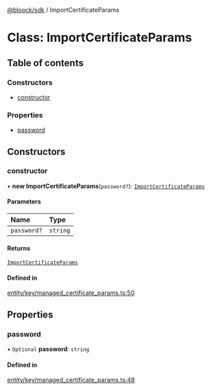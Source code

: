 [@bloock/sdk](../index.md) / ImportCertificateParams

# Class: ImportCertificateParams

## Table of contents

### Constructors

- [constructor](ImportCertificateParams.md#constructor)

### Properties

- [password](ImportCertificateParams.md#password)

## Constructors

### constructor

• **new ImportCertificateParams**(`password?`): [`ImportCertificateParams`](ImportCertificateParams.md)

#### Parameters

| Name | Type |
| :------ | :------ |
| `password?` | `string` |

#### Returns

[`ImportCertificateParams`](ImportCertificateParams.md)

#### Defined in

[entity/key/managed_certificate_params.ts:50](https://github.com/bloock/bloock-sdk/blob/8d532d6/languages/js/src/entity/key/managed_certificate_params.ts#L50)

## Properties

### password

• `Optional` **password**: `string`

#### Defined in

[entity/key/managed_certificate_params.ts:48](https://github.com/bloock/bloock-sdk/blob/8d532d6/languages/js/src/entity/key/managed_certificate_params.ts#L48)

